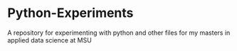 # Python-Experiments
A repository for experimenting with python and other files for my masters in applied data science at MSU
